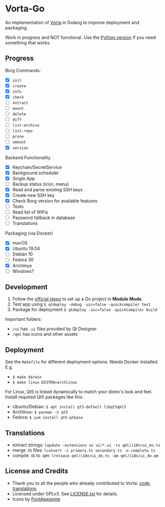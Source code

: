 # Vorta-Go

An implementation of [Vorta](https://github.com/borgbase/vorta) in Golang to improve deployment and packaging.

Work in progress and NOT functional. Use the [Python version](https://github.com/borgbase/vorta) if you need something that works.

## Progress

Borg Commands:
- [x] `init`
- [x] `create`
- [x] `info`
- [x] `check`
- [ ] `extract`
- [ ] `mount`
- [ ] `delete`
- [ ] `diff`
- [ ] `list-archive`
- [ ] `list-repo`
- [ ] `prune`
- [ ] `umount`
- [x] `version`

Backend Functionality
- [x] Keychain/SecretService
- [x] Background scheduler
- [x] Single App
- [ ] Backup status (icon, menu)
- [x] Read and parse existing SSH keys
- [x] Create new SSH key
- [x] Check Borg version for available features
- [ ] Tests
- [ ] Read list of WiFis
- [ ] Password fallback in database
- [ ] Translations

Packaging (via Docker)
- [x] macOS
- [x] Ubuntu 19.04
- [ ] Debian 10
- [ ] Fedora 30
- [x] Archlinux
- [ ] Windows?

## Development

1. Follow the [official steps](https://github.com/therecipe/qt/wiki/Installation) to set up a Go project in **Module Mode**.
2. Test app using `$ qtdeploy -debug -uic=false -quickcompiler test`
3. Package for deployment `$ qtdeploy -uic=false -quickcompiler build`

Important folders:

- `/ui` has `.ui` files provided by Qt Designer
- `/qml` has icons and other assets


## Deployment

See the `Makefile` for different deployment options. Needs Docker installed. E.g.

- `$ make darwin`
- `$ make linux DISTRO=archlinux`

For Linux, Qt5 is linked dynamically to match your distro's look and feel. Install required Qt5 packages like this:

- Ubuntu/Debian: `$ apt install qt5-default libqt5qml5`
- Archlinux: `$ pacman -S qt5`
- Fedora: `$ yum install qt5-qtbase`

## Translations
- extract strings: `lupdate -extensions ui ui/*.ui -ts qml/i18n/ui_en.ts`
- merge .ts files: `lconvert -i primary.ts secondary.ts -o complete.ts` 
- compile .ts to .qm: `lrelease qml/i18n/ui_de.ts -qm qml/i18n/ui_de.qm`

## License and Credits
- Thank you to all the people who already contributed to Vorta: [code](https://github.com/borgbase/vorta/graphs/contributors), [translations](https://github.com/borgbase/vorta/issues/159)
- Licensed under GPLv3. See [LICENSE.txt](LICENSE.txt) for details.
- Icons by [FontAwesome](https://fontawesome.com)
